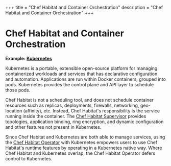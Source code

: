 +++
title = "Chef Habitat and Container Orchestration"
description = "Chef Habitat and Container Orchestration"
+++

# <a name="habitat-and-orchestration" id="habitat-and-orchestration" data-magellan-target="habitat-and-orchestration" type="anchor">Chef Habitat and Container Orchestration</a>

**Example: [Kubernetes](https://kubernetes.io/)**

Kubernetes is a portable, extensible open-source platform for managing containerized workloads and services that has declarative configuration and automation. Applications are run within Docker containers, grouped into pods. Kubernetes provides the control plane and API layer to schedule those pods.

Chef Habitat is not a scheduling tool, and does not schedule container resources such as replicas, deployments, firewalls, networking, geo-location (affinity), etc. Instead, Chef Habitat's responsibility is the service running inside the container. The [Chef Habitat Supervisor](https://www.habitat.sh/docs/using-habitat/#overview) provides topologies, application binding, ring encryption, and dynamic configuration and other features not present in Kubernetes.

Since Chef Habitat and Kubernetes are both able to manage services, using the [Chef Habitat Operator](https://www.habitat.sh/get-started/kubernetes/) with Kubernetes empowers users to use Chef Habitat's runtime features by operating in a Kubernetes native way. Where Chef Habitat and Kubernetes overlap, the Chef Habitat Operator defers control to Kubernetes.

